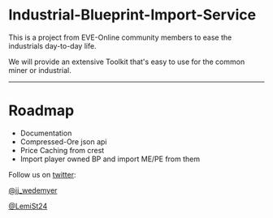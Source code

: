 # Industrial-Blueprint-Import-Service



This is a project from EVE-Online community members to ease the industrials day-to-day life.

We will provide an extensive Toolkit that's easy to use for the common miner or industrial.

---

# Roadmap

* Documentation
* Compressed-Ore json api
* Price Caching from crest
* Import player owned BP and import ME/PE from them





Follow us on [twitter](https://twitter.com):

[@jj_wedemyer](https://twitter.com/jj_wedemyer)

[@LemiSt24](https://twitter.com/LemiSt24)
